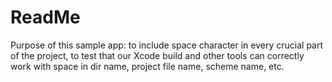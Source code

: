 # ReadMe

Purpose of this sample app: to include space character in every crucial part of the project, to test that our Xcode build and other tools can correctly work with space in dir name, project file name, scheme name, etc.